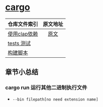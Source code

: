 # [cargo](https://rustwiki.org/zh-CN/rust-by-example/cargo.html)

|        仓库文件索引          |         原文地址         |   
|----------------------|:-----------------------:| 
| [使用clap依赖](./src/main.rs) |  [原文](https://github.com/clap-rs/clap/blob/master/examples/cargo-example.rs)| 
| [tests 测试](./src/tests/) |  |
| [构建脚本](./build.rs) |  |







## 章节小总结

### cargo run 运行其他二进制执行文件
- `--bin filepath[no need extension name]`
```
```

